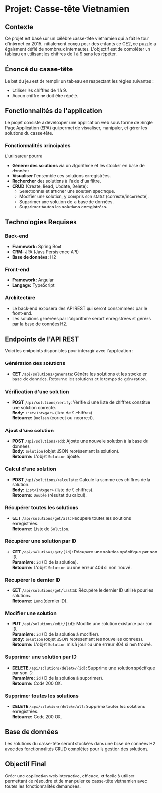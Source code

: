 # Projet: Casse-tête Vietnamien

## Contexte
Ce projet est basé sur un célèbre casse-tête vietnamien qui a fait le tour d'internet en 2015. Initialement conçu pour des enfants de CE2, ce puzzle a également défié de nombreux internautes. L'objectif est de compléter un tableau en utilisant les chiffres de 1 à 9 sans les répéter.

## Énoncé du casse-tête
Le but du jeu est de remplir un tableau en respectant les règles suivantes :
- Utiliser les chiffres de 1 à 9.
- Aucun chiffre ne doit être répété.

## Fonctionnalités de l'application
Le projet consiste à développer une application web sous forme de Single Page Application (SPA) qui permet de visualiser, manipuler, et gérer les solutions du casse-tête.

### Fonctionnalités principales
L'utilisateur pourra :
- **Générer des solutions** via un algorithme et les stocker en base de données.
- **Visualiser** l'ensemble des solutions enregistrées.
- **Rechercher** des solutions à l'aide d'un filtre.
- **CRUD** (Create, Read, Update, Delete):
    - Sélectionner et afficher une solution spécifique.
    - Modifier une solution, y compris son statut (correcte/incorrecte).
    - Supprimer une solution de la base de données.
    - Supprimer toutes les solutions enregistrées.

## Technologies Requises
### Back-end
- **Framework:** Spring Boot
- **ORM:** JPA (Java Persistence API)
- **Base de données:** H2

### Front-end
- **Framework:** Angular
- **Langage:** TypeScript

### Architecture
- Le back-end exposera des API REST qui seront consommées par le front-end.
- Les solutions générées par l'algorithme seront enregistrées et gérées par la base de données H2.

## Endpoints de l'API REST
Voici les endpoints disponibles pour interagir avec l'application :

### **Génération des solutions**
- **GET** `/api/solutions/generate`: Génère les solutions et les stocke en base de données. Retourne les solutions et le temps de génération.

### **Vérification d'une solution**
- **POST** `/api/solutions/verify`: Vérifie si une liste de chiffres constitue une solution correcte.  
  **Body:** `List<Integer>` (liste de 9 chiffres).  
  **Retourne:** `Boolean` (correct ou incorrect).

### **Ajout d'une solution**
- **POST** `/api/solutions/add`: Ajoute une nouvelle solution à la base de données.  
  **Body:** `Solution` (objet JSON représentant la solution).  
  **Retourne:** L'objet `Solution` ajouté.

### **Calcul d'une solution**
- **POST** `/api/solutions/calculate`: Calcule la somme des chiffres de la solution.  
  **Body:** `List<Integer>` (liste de 9 chiffres).  
  **Retourne:** `Double` (résultat du calcul).

### **Récupérer toutes les solutions**
- **GET** `/api/solutions/get/all`: Récupère toutes les solutions enregistrées.  
  **Retourne:** Liste de `Solution`.

### **Récupérer une solution par ID**
- **GET** `/api/solutions/get/{id}`: Récupère une solution spécifique par son ID.  
  **Paramètre:** `id` (ID de la solution).  
  **Retourne:** L'objet `Solution` ou une erreur 404 si non trouvé.

### **Récupérer le dernier ID**
- **GET** `/api/solutions/get/lastId`: Récupère le dernier ID utilisé pour les solutions.  
  **Retourne:** `Long` (dernier ID).

### **Modifier une solution**
- **PUT** `/api/solutions/edit/{id}`: Modifie une solution existante par son ID.  
  **Paramètre:** `id` (ID de la solution à modifier).  
  **Body:** `Solution` (objet JSON représentant les nouvelles données).  
  **Retourne:** L'objet `Solution` mis à jour ou une erreur 404 si non trouvé.

### **Supprimer une solution par ID**
- **DELETE** `/api/solutions/delete/{id}`: Supprime une solution spécifique par son ID.  
  **Paramètre:** `id` (ID de la solution à supprimer).  
  **Retourne:** Code 200 OK.

### **Supprimer toutes les solutions**
- **DELETE** `/api/solutions/delete/all`: Supprime toutes les solutions enregistrées.  
  **Retourne:** Code 200 OK.

## Base de données
Les solutions du casse-tête seront stockées dans une base de données H2 avec des fonctionnalités CRUD complètes pour la gestion des solutions.

## Objectif Final
Créer une application web interactive, efficace, et facile à utiliser permettant de résoudre et de manipuler ce casse-tête vietnamien avec toutes les fonctionnalités demandées.
